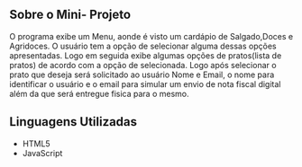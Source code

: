 
## Sobre o Mini- Projeto

O programa exibe um Menu, aonde é visto um cardápio de Salgado,Doces e Agridoces. O usuário tem a opção de selecionar alguma dessas opções apresentadas. Logo em seguida exibe algumas opções de pratos(lista de pratos) de acordo com a opção de selecionada. Logo após selecionar o prato que deseja será solicitado ao usuário Nome e Email, o nome para identificar o usuário e o email para simular um envio de nota fiscal digital além da que será entregue fisica para o mesmo.
## Linguagens Utilizadas

- HTML5
- JavaScript
